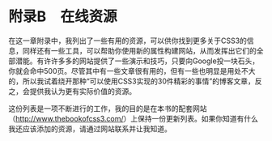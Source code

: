 # 附录B　在线资源

在这一章附录中，我列出了一些有用的资源，可以供你找到更多关于CSS3的信息，同样还有一些工具，可以帮助你使用新的属性构建网站，从而发挥出它们的全部潜能。有许许多多的网站提供了一些演示和技巧，只要向Google投一块石头，你就会命中500页。尽管其中有一些文章很有用的，但有一些也明显是用处不大的，所以我试着绕开那种“可以使用CSS3实现的30件精彩的事情”的博客文章，反之，会提供我认为更有实际价值的资源。

这份列表是一项不断进行的工作，我的目的是在本书的配套网站（<a class="my_markdown" href="['http://www.thebookofcss3.com/']">http://www.thebookofcss3.com/</a>）上保持一份更新列表。如果你知道有什么我还应该添加的资源，请通过网站联系并让我知道。

